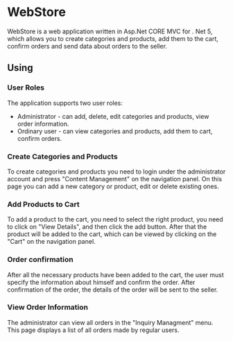 # WebStore

WebStore is a web application written in Asp.Net CORE MVC for . Net 5, which allows you to create categories and products, add them to the cart, confirm orders and send data about orders to the seller.

## Using

### User Roles

The application supports two user roles:

- Administrator - can add, delete, edit categories and products, view order information.
- Ordinary user - can view categories and products, add them to cart, confirm orders.

### Create Categories and Products

To create categories and products you need to login under the administrator account and press "Content Management" on the navigation panel. On this page you can add a new category or product, edit or delete existing ones.

### Add Products to Cart

To add a product to the cart, you need to select the right product, you need to click on "View Details", and then click the add button. After that the product will be added to the cart, which can be viewed by clicking on the "Cart" on the navigation panel.

### Order confirmation

After all the necessary products have been added to the cart, the user must specify the information about himself and confirm the order. After confirmation of the order, the details of the order will be sent to the seller.

### View Order Information

The administrator can view all orders in the "Inquiry Managment" menu. This page displays a list of all orders made by regular users.

